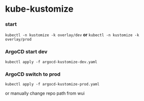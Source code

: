 # kube-kustomize

### start
```kubectl -n kustomize -k overlay/dev```
**or**
```kubectl -n kustomize -k overlay/prod```

### ArgoCD start dev

```kubectl apply -f argocd-kustomize-dev.yaml```

### ArgoCD switch to prod
```kubectl apply -f argocd-kustomize-prod.yaml```

or manually change repo path from wui
